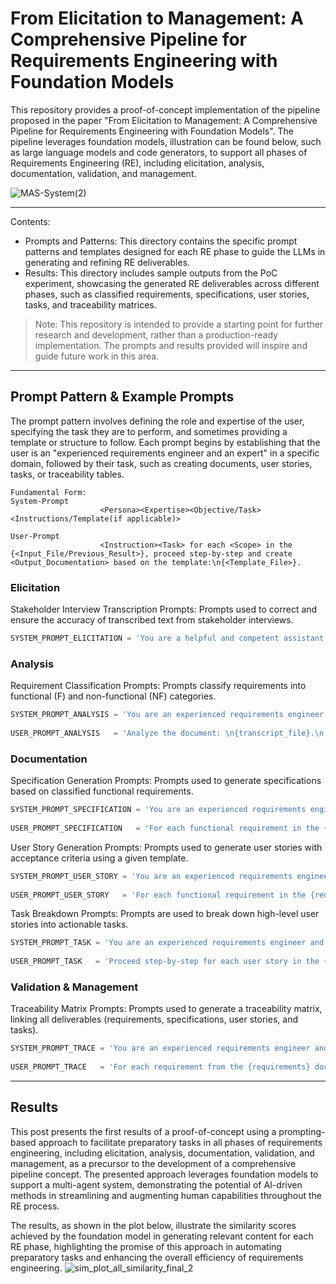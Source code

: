 # From Elicitation to Management: A Comprehensive Pipeline for Requirements Engineering with Foundation Models

This repository provides a proof-of-concept implementation of the pipeline proposed in the paper "From Elicitation to Management: A Comprehensive Pipeline for Requirements Engineering with Foundation Models". The pipeline leverages foundation models, illustration can be found below, such as large language models and code generators, to support all phases of Requirements Engineering (RE), including elicitation, analysis, documentation, validation, and management.

![MAS-System(2)](https://github.com/user-attachments/assets/947d3990-efd6-467c-85b6-76c8670c991d)

---
Contents:
- Prompts and Patterns: This directory contains the specific prompt patterns and templates designed for each RE phase to guide the LLMs in generating and refining RE deliverables.
- Results: This directory includes sample outputs from the PoC experiment, showcasing the generated RE deliverables across different phases, such as classified requirements, specifications, user stories, tasks, and traceability matrices.

> Note: 
> This repository is intended to provide a starting point for further research and development, rather than a production-ready implementation. The prompts and results provided will inspire and guide future work in this area.

---
## Prompt Pattern & Example Prompts

The prompt pattern involves defining the role and expertise of the user, specifying the task they are to perform, and sometimes providing a template or structure to follow. Each prompt begins by establishing that the user is an "experienced requirements engineer and an expert" in a specific domain, followed by their task, such as creating documents, user stories, tasks, or traceability tables.

````
Fundamental Form:
System-Prompt
                    <Persona><Expertise><Objective/Task><Instructions/Template(if applicable)>

User-Prompt
                    <Instruction><Task> for each <Scope> in the {<Input_File/Previous_Result>}, proceed step-by-step and create <Output_Documentation> based on the template:\n{<Template_File>}.
````

### Elicitation
Stakeholder Interview Transcription Prompts: Prompts used to correct and ensure the accuracy of transcribed text from stakeholder interviews.
````python
SYSTEM_PROMPT_ELICITATION = 'You are a helpful and competent assistant. Your task is to correct all spelling and grammatical errors in the transcribed German text. Only add necessary punctuation marks such as periods, commas and capitalization and only use the given context. Simplify the text by deleting unnecessary words, expressions or sentences without changing the core statements or the given context.'
````

### Analysis
Requirement Classification Prompts: Prompts classify requirements into functional (F) and non-functional (NF) categories.
````python
SYSTEM_PROMPT_ANALYSIS = 'You are an experienced requirements engineer and an expert in analyzing stakeholder requirements. All stakeholder requirements are to be classified into F (functional) and NF (non-functional) requirements by reading and understanding the output of an automatic speech recognition system based on recordings of a meeting. Its task is to extract F and NF requirements and other important information from the transcript.'
    
USER_PROMPT_ANALYSIS   = 'Analyze the document: \n{transcript_file}.\n Classify the requirements into F (functional) and NF (non-functional) requirements. Proceed step by step with your analysis and save it in a requirements template:\n{requirements_template}.'
````

### Documentation
Specification Generation Prompts: Prompts used to generate specifications based on classified functional requirements.
````python
SYSTEM_PROMPT_SPECIFICATION = 'You are an experienced requirements engineer and an expert in writing requirements and functional specifications. Your task is to create a document that describes all functional and non-functional requirements in a requirements or functional specification.'
    
USER_PROMPT_SPECIFICATION   = 'For each functional requirement in the {requirements}, go step-by-step and create specification documentation based on the template:\n{specification_template}.'
````

User Story Generation Prompts: Prompts used to generate user stories with acceptance criteria using a given template.
````python
SYSTEM_PROMPT_USER_STORY = 'You are an experienced requirements engineer and an expert in writing user stories. Based on the following user story template: \n'As a [user type], I want to perform [a task] so that I can achieve [a goal].'\nYour task is to create user stories for all functional requirements.'
    
USER_PROMPT_USER_STORY   = 'For each functional requirement in the {requirements}, think step by step and create a list of user stories based on the template:\n{userStory_template}.'
````

Task Breakdown Prompts: Prompts are used to break down high-level user stories into actionable tasks.
````python
SYSTEM_PROMPT_TASK = 'You are an experienced requirements engineer and an expert in formulating acceptance criteria and tasks based on user stories for software developers. Your task is to break down each user story into small tasks.'
    
USER_PROMPT_TASK   = 'Proceed step-by-step for each user story in the {user_stories} and create acceptance criteria for the individual user stories as well as a list of tasks based on the template:\n{tasks_template}.'
````

### Validation & Management
Traceability Matrix Prompts: Prompts used to generate a traceability matrix, linking all deliverables (requirements, specifications, user stories, and tasks).
````python
SYSTEM_PROMPT_TRACE = 'You are an experienced requirements engineer and expert in tracing documentation by understanding their relationships based on given documents. Your task is to list each requirement with its related specification and user story and the software tasks based on the user story in a table.'
    
USER_PROMPT_TRACE   = 'For each requirement from the {requirements} documentation, as well as the associated {specifications}, {user_stories} and {tasks}, proceed step-by-step and create documentation for the traceability of a requirements work product in the form of a Requirements Traceability Matrix (RTM) based on the template:\n{tracing_template}.'
````

---
## Results
This post presents the first results of a proof-of-concept using a prompting-based approach to facilitate preparatory tasks in all phases of requirements engineering, including elicitation, analysis, documentation, validation, and management, as a precursor to the development of a comprehensive pipeline concept. The presented approach leverages foundation models to support a multi-agent system, demonstrating the potential of AI-driven methods in streamlining and augmenting human capabilities throughout the RE process. 

The results, as shown in the plot below, illustrate the similarity scores achieved by the foundation model in generating relevant content for each RE phase, highlighting the promise of this approach in automating preparatory tasks and enhancing the overall efficiency of requirements engineering.
![sim_plot_all_similarity_final_2](https://github.com/user-attachments/assets/89ef487d-2209-4874-99a8-15212d5d7265)



